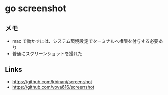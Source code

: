 # go screenshot

## メモ
- mac で動かすには、システム環境設定でターミナルへ権限を付与する必要あり
- 普通にスクリーンショットを撮れた

## Links
- https://github.com/kbinani/screenshot
- https://github.com/vova616/screenshot
